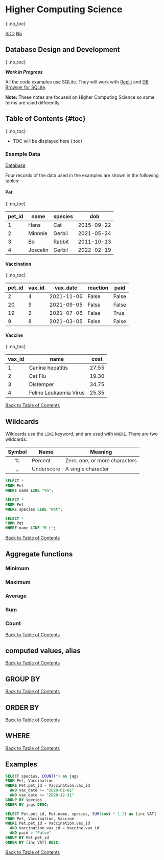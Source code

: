 # Higher Computing Science
{:.no_toc}

[SDD](H-CS-SDD.md)
[N5](index.md)

## Database Design and Development
{:.no_toc}

___Work in Progress___

All the code examples use SQLite.  They will work with [Replit](https://replit.com/) and [DB Browser for SQLite](https://sqlitebrowser.org/).

**Note:** These notes are focused on Higher Computing Science so some terms are used differently.

## Table of Contents {#toc}
{:.no_toc}

* TOC will be displayed here
{:toc}

### Example Data

[Database](H-CS-Database.db)

Four records of the data used in the examples are shown in the following tables:

#### Pet
{:.no_toc}

| pet_id | name | species | dob |
| -- | -- | -- | -- |
| 1 | Hans | Cat | 2015-09-22 |
| 2 | Minnnie | Gerbil | 2021-05-24 |
| 3	| Bo | Rabbit | 2011-10-13 |
| 4 | Joscelin | Gerbil | 2022-02-19 |

#### Vaccination
{:.no_toc}

| pet_id | vax_id | vax_date| reaction | paid |
| -- | -- | -- | -- | -- |
| 2 | 4 | 2021-11-06 | False | False |
| 20 | 9 | 2021-09-05 | False | False |
| 19 | 2 | 2021-07-06 | False | True |
| 9 | 8 | 2021-03-05 | False | False |

#### Vaccine
{:.no_toc}

| vax_id | name | cost |
| -- | -- | -- |
| 1 | Canine hepatitis | 27.55 |
| 2 | Cat Flu | 19.30 |
| 3 | Distemper | 34.75 |
| 4 | Feline Leukaemia Virus | 25.35 |

[Back to Table of Contents](#toc)

## Wildcards

Wildcards use the `LIKE` keyword, and are used with `WHERE`.  There are two wildcards:

| Symbol | Name | Meaning|
| :--: | -- | -- |
| % | Percent | Zero, one, or more characters |
| _ | Underscore | A single character |

``` sql
SELECT *
FROM Pet
WHERE name LIKE "%n";
```

``` sql
SELECT *
FROM Pet
WHERE species LIKE "R%t";
```

``` sql
SELECT *
FROM Pet
WHERE name LIKE "R_t";
```

[Back to Table of Contents](#toc)

## Aggregate functions


### Minimum


### Maximum


### Average


### Sum


### Count


[Back to Table of Contents](#toc)

## computed values, alias


[Back to Table of Contents](#toc)

## GROUP BY


[Back to Table of Contents](#toc)

## ORDER BY


[Back to Table of Contents](#toc)

## WHERE



[Back to Table of Contents](#toc)

## Examples

``` sql
SELECT species, COUNT(*) as jags
FROM Pet, Vaccination
WHERE Pet.pet_id = Vaccination.vax_id
  AND vax_date >= "2020-01-01"
  AND vax_date <= "2020-12-31"
GROUP BY species
ORDER BY jags DESC;
```

``` sql
SELECT Pet.pet_id, Pet.name, species, SUM(cost * 1.2) as [inc VAT]
FROM Pet, Vaccination, Vaccine
WHERE Pet.pet_id = Vaccination.vax_id
  AND Vaccination.vax_id = Vaccine.vax_id
  AND paid = "False"
GROUP BY Pet.pet_id
ORDER BY [inc VAT] DESC;
```

[Back to Table of Contents](#toc)
